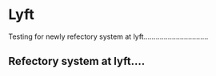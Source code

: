 # Lyft
Testing for newly refectory system at lyft................................


## Refectory system at lyft....


